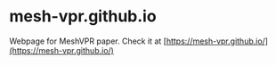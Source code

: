 # mesh-vpr.github.io
Webpage for MeshVPR paper. Check it at [https://mesh-vpr.github.io/](https://mesh-vpr.github.io/)
